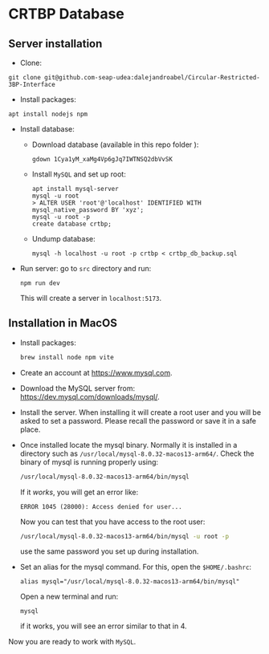 # CRTBP Database

## Server installation

- Clone:

```
git clone git@github.com-seap-udea:dalejandroabel/Circular-Restricted-3BP-Interface
```

- Install packages:

```
apt install nodejs npm
```

- Install database:

  - Download database (available in this repo folder []()):

    ```
    gdown 1Cya1yM_xaMg4Vp6gJq7IWTNSQ2dbVvSK
    ```

  - Install `MySQL` and set up root:

    ```
    apt install mysql-server
    mysql -u root
    > ALTER USER 'root'@'localhost' IDENTIFIED WITH mysql_native_password BY 'xyz';
    mysql -u root -p
    create database crtbp;
    ```
    

  - Undump database:

    ```
    mysql -h localhost -u root -p crtbp < crtbp_db_backup.sql 
    ```

- Run server: go to `src` directory and run:

  ```
  npm run dev
  ```

  This will create a server in `localhost:5173`.

## Installation in MacOS

- Install packages:

   ```sh
   brew install node npm vite
   ```

- Create an account at https://www.mysql.com.

- Download the MySQL server from: https://dev.mysql.com/downloads/mysql/.

- Install the server. When installing it will create a root user and
you will be asked to set a password. Please recall the password or
save it in a safe place.

- Once installed locate the mysql binary. Normally it is installed in a directory such as `/usr/local/mysql-8.0.32-macos13-arm64/`. Check the binary of mysql is running properly using:

   ```sh
   /usr/local/mysql-8.0.32-macos13-arm64/bin/mysql
   ```
   If it *works*, you will get an error like:

   ```
   ERROR 1045 (28000): Access denied for user...
   ```

   Now you can test that you have access to the root user:

   ```sh
   /usr/local/mysql-8.0.32-macos13-arm64/bin/mysql -u root -p 
   ```
   use the same password you set up during installation.

- Set an alias for the mysql command. For this, open the `$HOME/.bashrc`:

   ```
   alias mysql="/usr/local/mysql-8.0.32-macos13-arm64/bin/mysql"
   ```

   Open a new terminal and run:
   ```
   mysql
   ```
   if it works, you will see an error similar to that in 4.

Now you are ready to work with `MySQL`.
